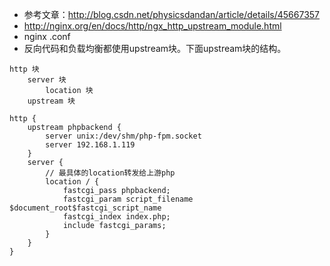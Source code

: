 - 参考文章：http://blog.csdn.net/physicsdandan/article/details/45667357
- http://nginx.org/en/docs/http/ngx_http_upstream_module.html
- nginx .conf
- 反向代码和负载均衡都使用upstream块。下面upstream块的结构。
```
http 块
    server 块
        location 块
    upstream 块
```
```
http {
    upstream phpbackend {
        server unix:/dev/shm/php-fpm.socket
        server 192.168.1.119
    }
    server {
        // 最具体的location转发给上游php
        location / {
            fastcgi_pass phpbackend;
            fastcgi_param script_filename $document_root$fastcgi_script_name
            fastcgi_index index.php;
            include fastcgi_params;
        }
    }
}
```
